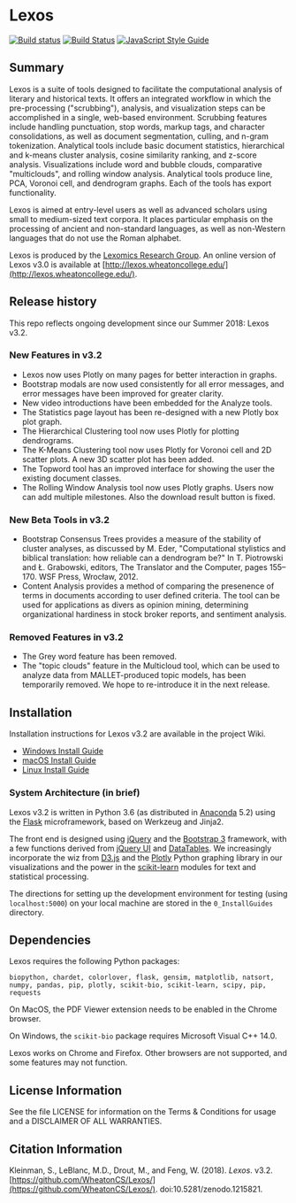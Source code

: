 # Lexos

[![Build status](https://ci.appveyor.com/api/projects/status/vqyfuqr15gfqj544/branch/master?svg=true)](https://ci.appveyor.com/project/chantisnake/lexos/branch/master)
[![Build Status](https://travis-ci.com/WheatonCS/Lexos.svg?branch=master)](https://travis-ci.com/WheatonCS/Lexos)
[![JavaScript Style Guide](https://img.shields.io/badge/code_style-standard-brightgreen.svg)](https://standardjs.com)

## Summary

Lexos is a suite of tools designed to facilitate the computational analysis of literary and historical texts. It offers an integrated workflow in which the pre-processing ("scrubbing"), analysis, and visualization steps can be accomplished in a single, web-based environment. Scrubbing features include handling punctuation, stop words, markup tags, and character consolidations, as well as document segmentation, culling, and n-gram tokenization. Analytical tools include basic document statistics, hierarchical and k-means cluster analysis, cosine similarity ranking, and z-score analysis. Visualizations include word and bubble clouds, comparative "multiclouds", and rolling window analysis. Analytical tools produce line, PCA, Voronoi cell, and dendrogram graphs. Each of the tools has export functionality.

Lexos is aimed at entry-level users as well as advanced scholars using small to medium-sized text corpora. It places particular emphasis on the processing of ancient and non-standard languages, as well as non-Western languages that do not use the Roman alphabet.

Lexos is produced by the [Lexomics Research Group](http://lexomics.wheatoncollege.edu). An online version of Lexos v3.0 is available at [http://lexos.wheatoncollege.edu/](http://lexos.wheatoncollege.edu/).

## Release history

This repo reflects ongoing development since our Summer 2018: Lexos v3.2.

### New Features in v3.2

- Lexos now uses Plotly on many pages for better interaction in graphs.
- Bootstrap modals are now used consistently for all error messages, and error messages have been improved for greater clarity.
- New video introductions have been embedded for the Analyze tools.
- The Statistics page layout has been re-designed with a new Plotly box plot graph.
- The Hierarchical Clustering tool now uses Plotly for plotting dendrograms.
- The K-Means Clustering tool now uses Plotly for Voronoi cell and 2D scatter plots. A new 3D scatter plot has been added.
- The Topword tool has an improved interface for showing the user the existing document classes.
- The Rolling Window Analysis tool now uses Plotly graphs. Users now can add multiple milestones. Also the download result button is fixed.

### New Beta Tools in v3.2

- Bootstrap Consensus Trees provides a measure of the stability of cluster analyses, as discussed by M. Eder, "Computational stylistics and biblical translation: how reliable can a dendrogram be?" In T. Piotrowski and Ł. Grabowski, editors, The Translator and the Computer, pages 155–170. WSF Press, Wrocław, 2012.
- Content Analysis provides a method of comparing the presenence of terms in documents according to user defined criteria. The tool can be used for applications as divers as opinion mining, determining organizational hardiness in stock broker reports, and sentiment analysis.

### Removed Features in v3.2

- The Grey word feature has been removed.
- The "topic clouds" feature in the Multicloud tool, which can be used to analyze data from MALLET-produced topic models, has been temporarily removed. We hope to re-introduce it in the next release.

## Installation

Installation instructions for Lexos v3.2 are available in the project Wiki.

- [Windows Install Guide](https://github.com/WheatonCS/Lexos/wiki/Windows-Install-Guide)
- [macOS Install Guide](https://github.com/WheatonCS/Lexos/wiki/macOS-Install-Guide)
- [Linux Install Guide](https://github.com/WheatonCS/Lexos/wiki/Linux-Install-Guide)

### System Architecture (in brief)

Lexos v3.2 is written in Python 3.6 (as distributed in [Anaconda](https://www.continuum.io/downloads) 5.2) using the
[Flask](http://flask.pocoo.org/) microframework, based on Werkzeug and Jinja2.

The front end is designed using [jQuery](https://jquery.com/) and the [Bootstrap 3](http://getbootstrap.com/) framework, with a few functions derived from [jQuery UI](https://jqueryui.com/) and [DataTables](https://datatables.net/). We increasingly incorporate the wiz from
[D3.js](http://d3js.org/) and the [Plotly](https://plot.ly/python/) Python graphing library in our visualizations and the power in the
[scikit-learn](http://scikit-learn.org/stable/) modules for text and statistical processing.

The directions for setting up the development environment for testing (using `localhost:5000`) on your local machine are stored in the `0_InstallGuides` directory.

## Dependencies

Lexos requires the following Python packages:

`biopython, chardet, colorlover, flask, gensim, matplotlib, natsort, numpy, pandas, pip, plotly, scikit-bio, scikit-learn, scipy, pip, requests`

On MacOS, the PDF Viewer extension needs to be enabled in the Chrome browser.

On Windows, the `scikit-bio` package requires Microsoft Visual C++ 14.0.

Lexos works on Chrome and Firefox. Other browsers are not supported, and some features may not function.

## License Information

See the file LICENSE for information on the
Terms & Conditions for usage and a DISCLAIMER OF ALL WARRANTIES.

## Citation Information

Kleinman, S., LeBlanc, M.D., Drout, M., and Feng, W. (2018). _Lexos_. v3.2. [https://github.com/WheatonCS/Lexos/](https://github.com/WheatonCS/Lexos/). doi:10.5281/zenodo.1215821.

[//]: # "[Lexos Release 3.2](http://dx.doi.org/10.5281/zenodo.1215821)"
[//]: # "[![DOI](https://zenodo.org/badge/DOI/10.5281/zenodo.1215821.svg)](https://doi.org/10.5281/zenodo.1215821)"
